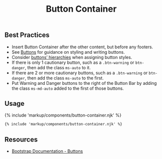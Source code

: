 ﻿---
title: Button Container
summary: The Button Container collects a series of related buttons at the bottom of a page.
tags: button container
layout: page-guide
eleventyNavigation:
  key: Button Container
  parent: Components
  order: 70
  excerpt: The Button Container collects a series of related buttons at the bottom of a page.
  img: /img/illustrations/illus-button-container.svg
---
## Best Practices

- Insert Button Container after the other content, but before any footers.
- See [Buttons](/components/buttons) for guidance on styling and writing buttons.
- Consider [buttons’ hierarchies](/components/buttons) when assigning button styles.
- If there is only 1 cautionary button, such as a `.btn-warning` or `btn-danger`, then add the class `ms-auto` to it.
- If there are 2 or more cautionary buttons, such as a `.btn-warning` or `btn-danger`, then add the class `ms-auto` to the first.
- Put Warning and Danger buttons to the right of the Button Bar by adding the class `ms-md-auto` added to the first of those buttons.

## Usage

{% include 'markup/components/button-container.njk' %}

``` html
{% include 'markup/components/button-container.njk' %}
```
## Resources
* <a href="{% include 'links/buttons.njk' %}" target="_blank">Bootstrap Documentation - Buttons</a>
